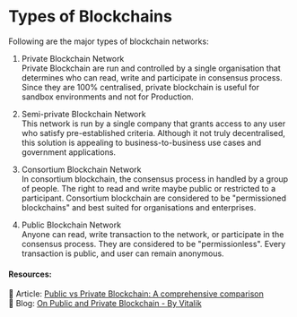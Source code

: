 # Types of Blockchains

Following are the major types of blockchain networks:

1. Private Blockchain Network <br>
Private Blockchain are run and controlled by a single organisation that determines who can read, write and participate in consensus process. Since they are 100% centralised, private blockchain is useful for sandbox environments and not for Production.

2. Semi-private Blockchain Network <br>
This network is run by a single company that grants access to any user who satisfy pre-established criteria. Although it not truly decentralised, this solution is appealing to business-to-business use cases and government applications.

3. Consortium Blockchain Network <br>
In consortium blockchain, the consensus process in handled by a group of people. The right to read and write maybe public or restricted to a participant. Consortium blockchain are considered to be "permissioned blockchains" and best suited for organisations and enterprises.  

4. Public Blockchain Network <br>
Anyone can read, write transaction to the network, or participate in the consensus process. They are considered to be "permissionless". Every transaction is public, and user can remain anonymous.

#### Resources:

:link: Article: [Public vs Private Blockchain: A comprehensive comparison](https://www.blockchain-council.org/blockchain/public-vs-private-blockchain-a-comprehensive-comparison/) <br>
:link: Blog: [On Public and Private Blockchain - By Vitalik](https://blog.ethereum.org/2015/08/07/on-public-and-private-blockchains/)